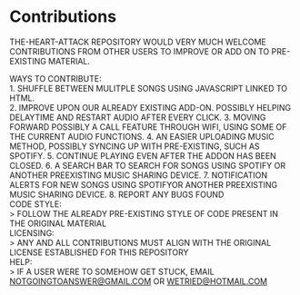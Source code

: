 # Contributions 

THE-HEART-ATTACK REPOSITORY WOULD VERY MUCH WELCOME CONTRIBUTIONS FROM OTHER USERS TO IMPROVE OR ADD ON TO PRE-EXISTING MATERIAL. 

WAYS TO CONTRIBUTE:  
	1. SHUFFLE BETWEEN MULITPLE SONGS USING JAVASCRIPT LINKED TO HTML.  
	2. IMPROVE UPON OUR ALREADY EXISTING ADD-ON. POSSIBLY HELPING DELAYTIME AND RESTART AUDIO AFTER EVERY CLICK. 
	3. MOVING FORWARD POSSIBLY A CALL FEATURE THROUGH WIFI, USING SOME OF THE CURRENT AUDIO FUNCTIONS.
	4. AN EASIER UPLOADING MUSIC METHOD, POSSIBLY SYNCING UP WITH PRE-EXISTING, SUCH AS SPOTIFY.
	5. CONTINUE PLAYING EVEN AFTER THE ADDON HAS BEEN CLOSED.
	6. A SEARCH BAR TO SEARCH FOR SONGS USING SPOTIFY OR ANOTHER PREEXISTING MUSIC SHARING DEVICE.
	7. NOTIFICATION ALERTS FOR NEW SONGS USING SPOTIFYOR ANOTHER PREEXISTING MUSIC SHARING DEVICE. 
	8. REPORT ANY BUGS FOUND     
CODE STYLE:  
	> FOLLOW THE ALREADY PRE-EXISTING STYLE OF CODE PRESENT IN THE ORIGINAL MATERIAL     
LICENSING:  
	> ANY AND ALL CONTRIBUTIONS MUST ALIGN WITH THE ORIGINAL LICENSE ESTABLISHED FOR THIS REPOSITORY    
HELP:  
	> IF A USER WERE TO SOMEHOW GET STUCK, EMAIL NOTGOINGTOANSWER@GMAIL.COM OR WETRIED@HOTMAIL.COM  

